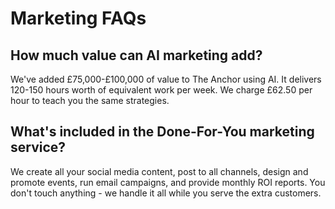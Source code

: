 # Marketing FAQs

## How much value can AI marketing add?

We've added £75,000-£100,000 of value to The Anchor using AI. It delivers 120-150 hours worth of equivalent work per week. We charge £62.50 per hour to teach you the same strategies.

## What's included in the Done-For-You marketing service?

We create all your social media content, post to all channels, design and promote events, run email campaigns, and provide monthly ROI reports. You don't touch anything - we handle it all while you serve the extra customers.